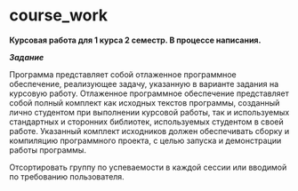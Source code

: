 # course_work

<b>Курсовая работа для 1 курса 2 семестр. В процессе написания. </b>

<b><i>Задание</i></b>

Программа представляет собой отлаженное программное обеспечение, 
реализующее задачу, указанную в варианте задания на курсовую работу. 
Отлаженное программное обеспечение представляет собой полный комплект 
как исходных текстов программы, созданный лично студентом при 
выполнении курсовой работы, так и используемых стандартных и сторонних 
библиотек, используемых студентом в своей работе. Указанный комплект 
исходников должен обеспечивать сборку и компиляцию программного 
проекта, с целью запуска и демонстрации работы программы.

Отсортировать группу по успеваемости в каждой сессии 
или вводимой по требованию пользователя.
